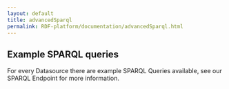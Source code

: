 ```yaml
---
layout: default
title: advancedSparql
permalink: RDF-platform/documentation/advancedSparql.html
---
```

## Example SPARQL queries
For every Datasource there are example SPARQL Queries available, see our SPARQL Endpoint for more information.

<!---
This page should demonstrate some more advanced SPARQL queries including an explanation how they work - this should demonstrate in general what kind of questions the RDF platform can help you to answer.  

##### How are the protein targets of the gleevec drug differentially expressed, which pathways are they involved in?
>PREFIX rdf: &#60;http://www.w3.org/1999/02/22-rdf-syntax-ns#> <br>
>PREFIX cco: &#60;http://rdf.ebi.ac.uk/terms/chembl#> <br>
>PREFIX chembl_molecule: &#60;http://rdf.ebi.ac.uk/resource/chembl/molecule/> <br>
>PREFIX biopax3:&#60;http://www.biopax.org/release/biopax-level3.owl#> <br>
>PREFIX atlasterms: &#60;http://rdf.ebi.ac.uk/terms/atlas/> <br>
>PREFIX sio: &#60;http://semanticscience.org/resource/> <br>
>PREFIX dcterms: &#60;http://purl.org/dc/terms/> <br>
>PREFIX rdfs: &#60;http://www.w3.org/2000/01/rdf-schema#> <br>
>
>SELECT distinct ?dbXref (str(?pathwayname) as ?pathname) ?factorLabel <br>
>WHERE { <br>
>
>  # query chembl for gleevec (CHEMBL941) protein targets <br>
>  ?act a cco:Activity; <br>
>    cco:hasMolecule chembl_molecule:CHEMBL941 ;  <br>
>    cco:hasAssay ?assay . <br>
>  ?assay cco:hasTarget ?target . <br>
>  ?target cco:hasTargetComponent ?targetcmpt . <br>
>  ?targetcmpt cco:targetCmptXref ?dbXref . <br>
>  ?targetcmpt cco:taxonomy  . <br>
>  ?dbXref a cco:UniprotRef <br>
>
>  # query for pathways by those protein targets <br>
>  SERVICE &#60;http://www.ebi.ac.uk/rdf/services/reactome/sparql> { <br>
>    ?protein rdf:type biopax3:Protein . <br>
>    ?protein biopax3:memberPhysicalEntity <br>
>      [biopax3:entityReference ?dbXref] . <br>
>    ?pathway biopax3:displayName ?pathwayname . <br>
>    ?pathway biopax3:pathwayComponent ?reaction . <br>
>    ?reaction ?rel ?protein . <br>
>  } <br>
>
>  # get Atlas experiment plus experimental factor where protein is expressed <br>
>  SERVICE &#60;http://www.ebi.ac.uk/rdf/services/atlas/sparql> { <br>
>    ?probe atlasterms:dbXref ?dbXref . <br>
>    ?value atlasterms:isMeasurementOf ?probe . <br>
>    ?value atlasterms:hasFactorValue ?factor . <br>
>    ?value rdfs:label ?factorLabel . <br>
>  } <br>
>} <br>


#### Which genes are differentially expressed in asthma, which pathways are they involved in and which compounds target them?

> PREFIX rdf: <http://www.w3.org/1999/02/22-rdf-syntax-ns#> <br>
> PREFIX rdfs: <http://www.w3.org/2000/01/rdf-schema#> <br>
> PREFIX owl: <http://www.w3.org/2002/07/owl#> <br>
> PREFIX dcterms: <http://purl.org/dc/terms/> <br>
> PREFIX obo: <http://purl.obolibrary.org/obo/> <br>
> PREFIX sio: <http://semanticscience.org/resource/> <br>
> PREFIX efo: <http://www.ebi.ac.uk/efo/> <br>
> PREFIX atlas: <http://rdf.ebi.ac.uk/resource/atlas/> <br>
> PREFIX atlasterms: <http://rdf.ebi.ac.uk/terms/atlas/> <br>
> PREFIX biopax3:<http://www.biopax.org/release/biopax-level3.owl#> <br>
> PREFIX cco: <http://rdf.ebi.ac.uk/terms/chembl#> <br>

>SELECT distinct ?dbXrefProt ?pathwayname ?moleculeLabel ?expressionValue ?propertyValue <br>
>WHERE { <br>
>  #Get differentially expressed genes (and proteins) where factor is asthma <br>
>  ?value atlasterms:pValue ?pvalue . <br>
>  ?value atlasterms:hasFactorValue ?factor . <br>
>  ?value rdfs:label ?expressionValue . <br>
>  ?value atlasterms:isMeasurementOf ?probe . <br>
>  ?probe atlasterms:dbXref ?dbXrefProt . <br>
>  ?dbXrefProt a atlasterms:UniprotDatabaseReference . <br>
>  ?factor atlasterms:propertyType ?propertyType . <br>
v  ?factor atlasterms:propertyValue ?propertyValue . <br>
>  ?factor rdf:type efo:EFO_0000270 . <br>
>
>  #Compounds target them <br>
>  SERVICE <http://www.ebi.ac.uk/rdf/services/chembl/sparql> { <br>
>    ?act a cco:Activity ; <br>
>    cco:hasMolecule ?molecule ; <br>
>    cco:hasAssay ?assay . <br>
>    ?molecule rdfs:label ?moleculeLabel . <br>
>    ?assay cco:hasTarget ?target . <br>
>    ?target cco:hasTargetComponent ?targetcmpt . <br>
>    ?targetcmpt cco:targetCmptXref ?dbXrefProt . <br>
>    ?targetcmpt cco:taxonomy <http://identifiers.org/taxonomy/9606> . <br>
>    ?dbXrefProt a cco:UniprotRef . <br>
>  }<br>
>  SERVICE <http://www.ebi.ac.uk/rdf/services/reactome/sparql> { <br>
>    ?protein rdf:type biopax3:Protein . <br>
>    ?protein biopax3:memberPhysicalEntity [biopax3:entityReference ?dbXrefProt] . <br>
>    ?pathway biopax3:displayName ?pathwayname . <br>
>    ?pathway biopax3:pathwayComponent ?reaction . <br>
>    ?reaction ?rel ?protein <br>
>  } <br>
>}


#### Which expression analysis experiments involved treatment of a cell line with a compound?
>PREFIX rdf: <http://www.w3.org/1999/02/22-rdf-syntax-ns#> <br>
>PREFIX rdfs: <http://www.w3.org/2000/01/rdf-schema#> <br>
>PREFIX owl: <http://www.w3.org/2002/07/owl#> <br>
>PREFIX dcterms: <http://purl.org/dc/terms/> <br>
>PREFIX obo: <http://purl.obolibrary.org/obo/> <br>
>PREFIX sio: <http://semanticscience.org/resource/> <br>
>PREFIX efo: <http://www.ebi.ac.uk/efo/> <br>
>PREFIX atlas: <http://rdf.ebi.ac.uk/resource/atlas/> <br>
>PREFIX atlasterms: <http://rdf.ebi.ac.uk/terms/atlas/> <br>
>PREFIX xsd: <http://www.w3.org/2001/XMLSchema#> <br>
>
>SELECT distinct ?experiment ?sample ?compound ?chebi <br>
>WHERE { <br>
> ?value a atlasterms:IncreasedDifferentialExpressionRatio . <br>
> ?value atlasterms:hasFactorValue ?factor . <br>
> ?factor atlasterms:propertyType ?propertyType . <br>
> ?factor atlasterms:propertyValue ?compound . <br>
> ?factor a ?chebi . <br>
> filter (str(?chebi) != "http://www.w3.org/2002/07/owl#NamedIndividual") <br>
> filter regex (?propertyType, "compound", "i") <br>
> filter (?compound != "none"^^xsd:string) <br>

> ?analysis atlasterms:hasExpressionValue ?value . <br>
> ?experiment atlasterms:hasAnalysis ?analysis . <br>
> ?experiment atlasterms:hasAssay [atlasterms:hasSample ?sid] . <br>
> ?sid atlasterms:hasSampleCharacteristic [atlasterms:propertyValue ?compound] . <br>
> ?sid atlasterms:hasSampleCharacteristic [atlasterms:propertyType ?samplePropertyType ; atlasterms:propertyValue ?sample] <br>
> filter regex (?samplePropertyType, "cell line", "i") <br>
>}


#### Find the proteins whose genes are very over expressed (fold change > 10) where a cell line has been treated with a compound.
>PREFIX rdf: <http://www.w3.org/1999/02/22-rdf-syntax-ns#> <br>
>PREFIX rdfs: <http://www.w3.org/2000/01/rdf-schema#> <br>
>PREFIX owl: <http://www.w3.org/2002/07/owl#> <br>
>PREFIX dcterms: <http://purl.org/dc/terms/> <br>
>PREFIX obo: <http://purl.obolibrary.org/obo/> <br>
>PREFIX sio: <http://semanticscience.org/resource/> <br>
>PREFIX efo: <http://www.ebi.ac.uk/efo/> <br>
>PREFIX atlas: <http://rdf.ebi.ac.uk/resource/atlas/> <br>
>PREFIX atlasterms: <http://rdf.ebi.ac.uk/terms/atlas/> <br>
>PREFIX xsd: <http://www.w3.org/2001/XMLSchema#> <br>
>
>SELECT distinct ?protein ?pvalue ?sample ?compound ?chebi <br>
>WHERE { <br>
> ?value a atlasterms:IncreasedDifferentialExpressionRatio . <br>
> ?value atlasterms:pValue ?pvalue . <br>
> ?value atlasterms:tStatistic ?tstat . <br>
> ?value atlasterms:hasFactorValue ?factor . <br>
> ?value atlasterms:isMeasurementOf ?probe . <br>
> ?probe atlasterms:dbXref ?protein . <br>
> ?factor atlasterms:propertyType ?propertyType . <br>
> ?factor atlasterms:propertyValue ?compound . <br>
> ?factor a ?chebi . <br>
> filter (str(?chebi) != "http://www.w3.org/2002/07/owl#NamedIndividual") <br>
> filter regex (?propertyType, "compound", "i") <br>
> filter regex (?protein, "uniprot") <br>
> filter (?compound != "none"^^xsd:string) <br>
> filter (?tstat > 10) <br>
> ?analysis atlasterms:hasExpressionValue ?value . <br>
> ?exp atlasterms:hasAnalysis ?analysis . <br>
> ?exp atlasterms:hasAssay [atlasterms:hasSample ?sid] . <br>
> ?sid atlasterms:hasSampleCharacteristic [atlasterms:propertyValue ?propertyValue] . <br>
> ?sid atlasterms:hasSampleCharacteristic [atlasterms:propertyType ?samplePropertyType ; atlasterms:propertyValue ?sample] <br>
> filter regex (?samplePropertyType, "cell line", "i") <br>
>}
-->
